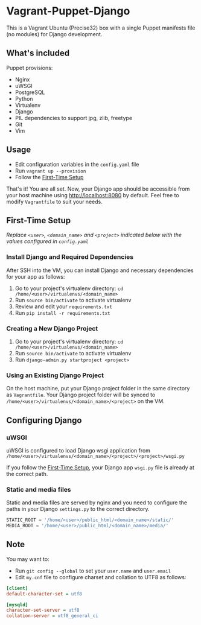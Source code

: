 # Vagrant-Puppet-Django

This is a Vagrant Ubuntu (Precise32) box with a single Puppet manifests file (no modules) for Django development.

## What's included

Puppet provisions:

- Nginx
- uWSGI
- PostgreSQL
- Python
- Virtualenv
- Django
- PIL dependencies to support jpg, zlib, freetype
- Git
- Vim

## Usage

- Edit configuration variables in the `config.yaml` file
- Run `vagrant up --provision`
- Follow the [First-Time Setup](#first-time-setup)

That's it! You are all set. Now, your Django app should be accessible from your host machine using [http://localhost:8080](http://localhost:8080) by default. Feel free to modify `Vagrantfile` to suit your needs.

## First-Time Setup

*Replace `<user>`, `<domain_name>` and `<project>` indicated below with the values configured in `config.yaml`*

### Install Django and Required Dependencies

After SSH into the VM, you can install Django and necessary dependencies for your app as follows:

1. Go to your project's virtualenv directory: `cd /home/<user>/virtualenvs/<domain_name>`
2. Run `source bin/activate` to activate virtualenv
3. Review and edit your `requirements.txt`
4. Run `pip install -r requirements.txt`

### Creating a New Django Project

1. Go to your project's virtualenv directory: `cd /home/<user>/virtualenvs/<domain_name>`
2. Run `source bin/activate` to activate virtualenv
3. Run `django-admin.py startproject <project>`

### Using an Existing Django Project

On the host machine, put your Django project folder in the same directory as `Vagrantfile`. Your Django project folder will be synced to `/home/<user>/virtualenvs/<domain_name>/<project>` on the VM.

## Configuring Django

### uWSGI

uWSGI is configured to load Django wsgi application from `/home/<user>/virtualenvs/<domain_name>/<project>/<project>/wsgi.py`

If you follow the [First-Time Setup](#first-time-setup), your Django app `wsgi.py` file is already at the correct path.

### Static and media files

Static and media files are served by nginx and you need to configure the paths in your Django `settings.py` to the correct directory.

```python
STATIC_ROOT = '/home/<user>/public_html/<domain_name>/static/'
MEDIA_ROOT = '/home/<user>/public_html/<domain_name>/media/'
```

## Note

You may want to:

- Run `git config --global` to set your `user.name` and `user.email`
- Edit `my.cnf` file to configure charset and collation to UTF8 as follows:

```ini
[client]
default-character-set = utf8

[mysqld]
character-set-server = utf8
collation-server = utf8_general_ci
```
